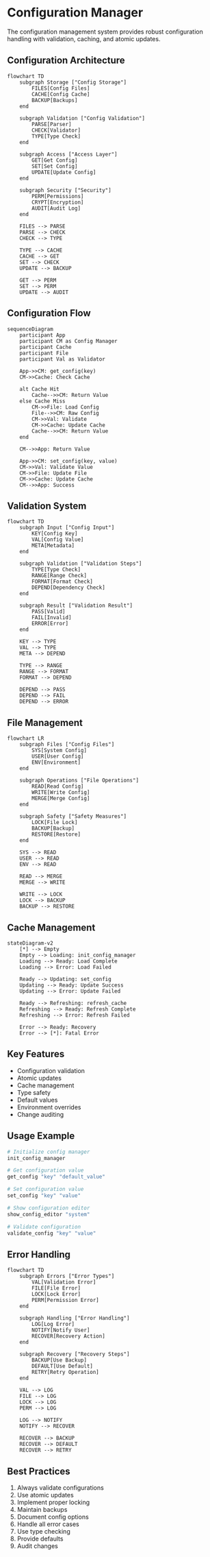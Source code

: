 # Configuration Manager

The configuration management system provides robust configuration handling with validation, caching, and atomic updates.

## Configuration Architecture

```mermaid
flowchart TD
    subgraph Storage ["Config Storage"]
        FILES[Config Files]
        CACHE[Config Cache]
        BACKUP[Backups]
    end
    
    subgraph Validation ["Config Validation"]
        PARSE[Parser]
        CHECK[Validator]
        TYPE[Type Check]
    end
    
    subgraph Access ["Access Layer"]
        GET[Get Config]
        SET[Set Config]
        UPDATE[Update Config]
    end
    
    subgraph Security ["Security"]
        PERM[Permissions]
        CRYPT[Encryption]
        AUDIT[Audit Log]
    end
    
    FILES --> PARSE
    PARSE --> CHECK
    CHECK --> TYPE
    
    TYPE --> CACHE
    CACHE --> GET
    SET --> CHECK
    UPDATE --> BACKUP
    
    GET --> PERM
    SET --> PERM
    UPDATE --> AUDIT
```

## Configuration Flow

```mermaid
sequenceDiagram
    participant App
    participant CM as Config Manager
    participant Cache
    participant File
    participant Val as Validator
    
    App->>CM: get_config(key)
    CM->>Cache: Check Cache
    
    alt Cache Hit
        Cache-->>CM: Return Value
    else Cache Miss
        CM->>File: Load Config
        File-->>CM: Raw Config
        CM->>Val: Validate
        CM->>Cache: Update Cache
        Cache-->>CM: Return Value
    end
    
    CM-->>App: Return Value
    
    App->>CM: set_config(key, value)
    CM->>Val: Validate Value
    CM->>File: Update File
    CM->>Cache: Update Cache
    CM-->>App: Success
```

## Validation System

```mermaid
flowchart TD
    subgraph Input ["Config Input"]
        KEY[Config Key]
        VAL[Config Value]
        META[Metadata]
    end
    
    subgraph Validation ["Validation Steps"]
        TYPE[Type Check]
        RANGE[Range Check]
        FORMAT[Format Check]
        DEPEND[Dependency Check]
    end
    
    subgraph Result ["Validation Result"]
        PASS[Valid]
        FAIL[Invalid]
        ERROR[Error]
    end
    
    KEY --> TYPE
    VAL --> TYPE
    META --> DEPEND
    
    TYPE --> RANGE
    RANGE --> FORMAT
    FORMAT --> DEPEND
    
    DEPEND --> PASS
    DEPEND --> FAIL
    DEPEND --> ERROR
```

## File Management

```mermaid
flowchart LR
    subgraph Files ["Config Files"]
        SYS[System Config]
        USER[User Config]
        ENV[Environment]
    end
    
    subgraph Operations ["File Operations"]
        READ[Read Config]
        WRITE[Write Config]
        MERGE[Merge Config]
    end
    
    subgraph Safety ["Safety Measures"]
        LOCK[File Lock]
        BACKUP[Backup]
        RESTORE[Restore]
    end
    
    SYS --> READ
    USER --> READ
    ENV --> READ
    
    READ --> MERGE
    MERGE --> WRITE
    
    WRITE --> LOCK
    LOCK --> BACKUP
    BACKUP --> RESTORE
```

## Cache Management

```mermaid
stateDiagram-v2
    [*] --> Empty
    Empty --> Loading: init_config_manager
    Loading --> Ready: Load Complete
    Loading --> Error: Load Failed
    
    Ready --> Updating: set_config
    Updating --> Ready: Update Success
    Updating --> Error: Update Failed
    
    Ready --> Refreshing: refresh_cache
    Refreshing --> Ready: Refresh Complete
    Refreshing --> Error: Refresh Failed
    
    Error --> Ready: Recovery
    Error --> [*]: Fatal Error
```

## Key Features

- Configuration validation
- Atomic updates
- Cache management
- Type safety
- Default values
- Environment overrides
- Change auditing

## Usage Example

```bash
# Initialize config manager
init_config_manager

# Get configuration value
get_config "key" "default_value"

# Set configuration value
set_config "key" "value"

# Show configuration editor
show_config_editor "system"

# Validate configuration
validate_config "key" "value"
```

## Error Handling

```mermaid
flowchart TD
    subgraph Errors ["Error Types"]
        VAL[Validation Error]
        FILE[File Error]
        LOCK[Lock Error]
        PERM[Permission Error]
    end
    
    subgraph Handling ["Error Handling"]
        LOG[Log Error]
        NOTIFY[Notify User]
        RECOVER[Recovery Action]
    end
    
    subgraph Recovery ["Recovery Steps"]
        BACKUP[Use Backup]
        DEFAULT[Use Default]
        RETRY[Retry Operation]
    end
    
    VAL --> LOG
    FILE --> LOG
    LOCK --> LOG
    PERM --> LOG
    
    LOG --> NOTIFY
    NOTIFY --> RECOVER
    
    RECOVER --> BACKUP
    RECOVER --> DEFAULT
    RECOVER --> RETRY
```

## Best Practices

1. Always validate configurations
2. Use atomic updates
3. Implement proper locking
4. Maintain backups
5. Document config options
6. Handle all error cases
7. Use type checking
8. Provide defaults
9. Audit changes 
